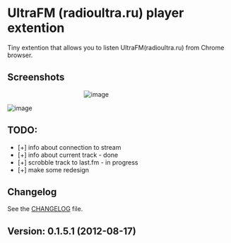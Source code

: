 # UltraFM (radioultra.ru) player extention

Tiny extention that allows you to listen UltraFM(radioultra.ru) from Chrome browser.

## Screenshots
&nbsp;&nbsp;&nbsp;&nbsp;&nbsp;&nbsp;&nbsp;&nbsp;&nbsp;&nbsp;&nbsp;&nbsp;&nbsp;&nbsp;&nbsp;&nbsp;&nbsp;&nbsp;&nbsp;&nbsp;&nbsp;&nbsp;&nbsp;&nbsp;&nbsp;&nbsp;&nbsp;&nbsp;&nbsp;&nbsp;&nbsp;&nbsp;&nbsp;&nbsp;&nbsp;&nbsp;&nbsp;&nbsp;&nbsp;&nbsp;&nbsp;&nbsp;&nbsp;&nbsp;![image](http://img100.imageshack.us/img100/9991/scrennd.png)

![image](http://img17.imageshack.us/img17/6451/screenshot1si.png)
## TODO:

* [+] info about connection to stream
* [+] info about current track                 - done
* [+] scrobble track to last.fm                - in progress
* [+] make some redesign

## Changelog

See the [CHANGELOG](https://github.com/Sfate/UltraFM/blob/master/changelog.md) file.

## Version: 0.1.5.1 (2012-08-17)

